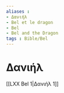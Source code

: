 ```yaml
---
aliases : 
- Δανιήλ
- Bel et le dragon
- Bel
- Bel and the Dragon
tags : Bible/Bel
---
```


# Δανιήλ

[[LXX Bel 1|Δανιήλ 1]]
